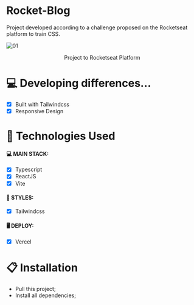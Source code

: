 # Rocket-Blog

Project developed according to a challenge proposed on the Rocketseat platform to train CSS.

![01](https://user-images.githubusercontent.com/104099580/189455539-c5d310e6-d4ce-4e4f-b990-e9fd80662a95.png)

<p align="center">Project to Rocketseat Platform</p>

# 💻 Developing differences...

- [x] Built with Tailwindcss
- [x] Responsive Design

# 🚀 Technologies Used

#### 💻 MAIN STACK:
 - [x] Typescript
 - [x] ReactJS
 - [x] Vite

#### 🎨 STYLES:
 - [x] Tailwindcss

#### 🖥 DEPLOY:
 - [x] Vercel

# 📋 Installation
- Pull this project;
- Install all dependencies;
